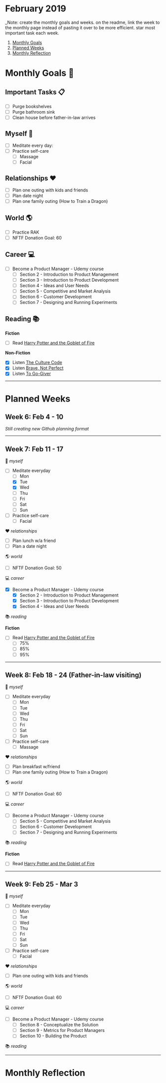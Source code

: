 February 2019
============

_Note: create the monthly goals and weeks. on the readme, link the week to the monthly page instead of pasting it over to be more efficient. star most important task each week. 

1. [Monthly Goals](https://github.com/candicodeit/personal-goals/tree/master/2019/02-february.md#monthly-goals)
2. [Planned Weeks](https://github.com/candicodeit/personal-goals/tree/master/2019/02-february.md#planned-weeks)
3. [Monthly Reflection](https://github.com/candicodeit/personal-goals/tree/master/2019/02-february.md#monthly-reflection)


# Monthly Goals :calendar:

## Important Tasks :clipboard:
- [ ] Purge bookshelves
- [ ] Purge bathroom sink
- [ ] Clean house before father-in-law arrives

## Myself :bamboo:
- [ ] Meditate every day: 
- [ ] Practice self-care
  - [ ] Massage
  - [ ] Facial

## Relationships :heart:
- [ ] Plan one outing with kids and friends
- [ ] Plan date night
- [ ] Plan one family outing (How to Train a Dragon)

## World :earth_americas:
- [ ] Practice RAK
- [ ] NFTF Donation Goal: 60

## Career :computer:
- [ ] Become a Product Manager - Udemy course
  - [ ] Section 2 - Introduction to Product Management
  - [ ] Section 3 - Introduction to Product Development
  - [ ] Section 4 - Ideas and User Needs
  - [ ] Section 5 - Competitive and Market Analysis
  - [ ] Section 6 - Customer Development
  - [ ] Section 7 - Designing and Running Experiments

## Reading :books:

**Fiction** 
- [ ] Read [Harry Potter and the Goblet of Fire](https://www.goodreads.com/book/show/17347382-harry-potter-and-the-goblet-of-fire)

**Non-Fiction** 
- [x] Listen [The Culture Code](https://www.goodreads.com/book/show/33517721-the-culture-code)
- [x] Listen [Brave, Not Perfect](https://www.goodreads.com/book/show/40364335-brave-not-perfect)
- [x] Listen [To Go-Giver](https://www.goodreads.com/book/show/1873060.The_Go_Giver)

---------------------------------------------

# Planned Weeks

## Week 6: Feb 4 - 10

_Still creating new Github planning format_

---------------------------------------------

## Week 7: Feb 11 - 17

:bamboo: _myself_
- [ ] Meditate everyday
  - [ ] Mon
  - [x] Tue
  - [x] Wed
  - [ ] Thu
  - [ ] Fri
  - [ ] Sat
  - [ ] Sun
- [ ] Practice self-care
  - [ ] Facial

:heart: _relationships_
- [ ] Plan lunch w/a friend
- [ ] Plan a date night

:earth_americas: _world_
- [ ] NFTF Donation Goal: 50

:computer: _career_
- [x] Become a Product Manager - Udemy course
  - [x] Section 2 - Introduction to Product Management
  - [x] Section 3 - Introduction to Product Development
  - [x] Section 4 - Ideas and User Needs
  
:books: _reading_

**Fiction** 
- [ ] Read [Harry Potter and the Goblet of Fire](https://www.goodreads.com/book/show/17347382-harry-potter-and-the-goblet-of-fire)
  - [ ] 75%
  - [ ] 85%
  - [ ] 95%

---------------------------------------------

## Week 8: Feb 18 - 24 (Father-in-law visiting)

:bamboo: _myself_
- [ ] Meditate everyday
  - [ ] Mon
  - [ ] Tue
  - [ ] Wed
  - [ ] Thu
  - [ ] Fri
  - [ ] Sat
  - [ ] Sun
- [ ] Practice self-care
  - [ ] Massage  

:heart: _relationships_
- [ ] Plan breakfast w/friend
- [ ] Plan one family outing (How to Train a Dragon)

:earth_americas: _world_
- [ ] NFTF Donation Goal: 60

:computer: _career_
- [ ] Become a Product Manager - Udemy course
  - [ ] Section 5 - Competitive and Market Analysis
  - [ ] Section 6 - Customer Development
  - [ ] Section 7 - Designing and Running Experiments

:books: _reading_

**Fiction** 
- [ ] Read [Harry Potter and the Goblet of Fire](https://www.goodreads.com/book/show/17347382-harry-potter-and-the-goblet-of-fire)


---------------------------------------------

## Week 9: Feb 25 - Mar 3

:bamboo: _myself_
- [ ] Meditate everyday
  - [ ] Mon
  - [ ] Tue
  - [ ] Wed
  - [ ] Thu
  - [ ] Fri
  - [ ] Sat
  - [ ] Sun
- [ ] Practice self-care
  - [ ] Facial

:heart: _relationships_
- [ ] Plan one outing with kids and friends

:earth_americas: _world_
- [ ] NFTF Donation Goal: 60

:computer: _career_
- [ ] Become a Product Manager - Udemy course
  - [ ] Section 8 - Conceptualize the Solution
  - [ ] Section 9 - Metrics for Product Managers
  - [ ] Section 10 - Building the Product

:books: _reading_

---------------------------------------------

# Monthly Reflection
